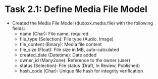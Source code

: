 # Task 2.1: Define Media File Model

- Created the Media File Model (dudoxx.media.file) with the following fields:
  - name (Char): File name, required
  - file_type (Selection): File type (Audio, Image)
  - file_content (Binary): Media file content
  - file_size (Float): File size in MB, auto-calculated
  - created_date (Datetime): Date added
  - owner_id (Many2one): Reference to the owner (user)
  - status (Selection): File status (Draft, In Review, Published)
  - hash_code (Char): Unique file hash for integrity verification

